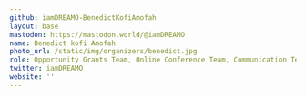 ```yaml
---
github: iamDREAMO-BenedictKofiAmofah
layout: base
mastodon: https://mastodon.world/@iamDREAMO
name: Benedict kofi Amofah
photo_url: /static/img/organizers/benedict.jpg
role: Opportunity Grants Team, Online Conference Team, Communication Team
twitter: iamDREAMO
website: ''
---
```

